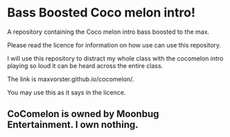 # Bass Boosted Coco melon intro!
A repository containing the Coco melon intro bass boosted to the max.

Please read the licence for information on how use can use this repository.

I will use this repository to distract my whole class with the cocomelon intro playing so loud it can be heard across the entire class.

The link is maxvorster.github.io/cocomelon/.

You may use this as it says in the licence.

## CoComelon is owned by Moonbug Entertainment. I own nothing.
